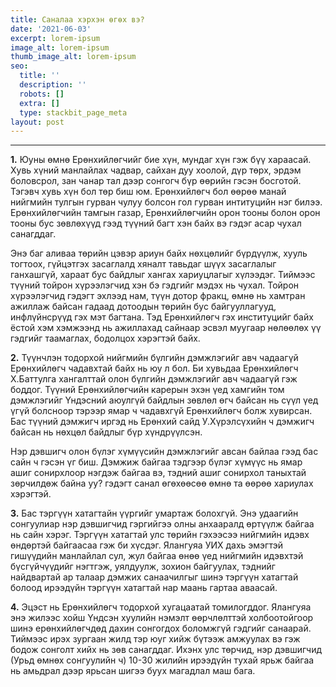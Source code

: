 ```yaml
---
title: Саналаа хэрхэн өгөх вэ?
date: '2021-06-03'
excerpt: lorem-ipsum
image_alt: lorem-ipsum
thumb_image_alt: lorem-ipsum
seo:
  title: ''
  description: ''
  robots: []
  extra: []
  type: stackbit_page_meta
layout: post
---
```

****

**1.** Юуны өмнө Ерөнхийлөгчийг бие хүн, мундаг хүн гэж бүү хараасай. Хувь хүний манлайлах чадвар, сайхан дуу хоолой, дүр төрх, эрдэм боловсрол, зан чанар тал дээр сонгогч бүр өөрийн гэсэн босготой. Тэгэвч хувь хүн бол төр биш юм. Ерөнхийлөгч бол өөрөө манай нийгмийн тулгын гурван чулуу болсон гол гурван интитуцийн нэг билээ. Ерөнхийлөгчийн тамгын газар, Ерөнхийлөгчийн орон тооны болон орон тооны бус зөвлөхүүд гээд түүний багт хэн байх вэ гэдэг асар чухал санагддаг.  

Энэ баг аливаа төрийн цэвэр ариун байх нөхцөлийг бүрдүүлж, хууль тогтоох, гүйцэтгэх засаглалд хяналт тавьдаг шүүх засаглалыг ганхашгүй, хараат бус байдлыг хангах хариуцлагыг хүлээдэг. Тиймээс түүний тойрон хүрээлэгчид хэн бэ гэдгийг мэдэх нь чухал. Тойрон хүрээлэгчид гэдэгт эхлээд нам, түүн дотор фракц, өмнө нь хамтран ажиллаж байсан гадаад дотоодын төрийн бус байгууллагууд, инфлүйнсрүүд гэх мэт багтана. Тэд Ерөнхийлөгч гэх институцийг байх ёстой хэм хэмжээнд нь ажиллахад сайнаар эсвэл муугаар нөлөөлөх үү гэдгийг таамаглах, бодолцох хэрэгтэй байх.  

**2.** Түүнчлэн тодорхой нийгмийн бүлгийн дэмжлэгийг авч чадаагүй Ерөнхийлөгч чадавхтай байх нь юу л бол. Би хувьдаа Ерөнхийлөгч Х.Баттулга хангалттай олон бүлгийн дэмжлэгийг авч чадаагүй гэж боддог. Түүний Ерөнхийлөгчийн карерын эхэн үед хамгийн том дэмжлэгийг Үндэсний аюулгүй байдлын зөвлөл өгч байсан нь сүүл үед үгүй болсноор тэрээр ямар ч чадавхгүй Ерөнхийлөгч болж хувирсан. Бас түүний дэмжигч иргэд нь Ерөнхий сайд У.Хүрэлсүхийн ч дэмжигч байсан нь нөхцөл байдлыг бүр хүндрүүлсэн.  

Нэр дэвшигч олон бүлэг хүмүүсийн дэмжлэгийг авсан байлаа гээд бас сайн ч гэсэн үг биш. Дэмжиж байгаа тэдгээр бүлэг хүмүүс нь ямар ашиг сонирхлоор нэгдэж байгаа вэ, тэдний ашиг сонирхол таныхтай зөрчилдөж байна уу? гэдэгт санал өгөхөөсөө өмнө та өөрөө хариулах хэрэгтэй.  

**3.** Бас тэргүүн хатагтайн үүргийг умартаж болохгүй. Энэ удаагийн сонгуулиар нэр дэвшигчид гэргийгээ олны анхааралд өртүүлж байгаа нь сайн хэрэг. Тэргүүн хатагтай улс төрийн гэхээсээ нийгмийн идэвх өндөртэй байгаасаа гэж би хүсдэг. Ялангуяа УИХ дахь эмэгтэй гишүүдийн манлайлал сул, жул байгаа өнөө үед нийгмийн идэвхтэй бүсгүйчүүдийг нэгтгэж, уялдуулж, зохион байгуулах, тэднийг найдвартай ар талаар дэмжих санаачилгыг шинэ тэргүүн хатагтай болоод ирээдүйн тэргүүн хатагтай нар маань гартаа аваасай.  

**4.** Эцэст нь Ерөнхийлөгч тодорхой хугацаатай томилогддог. Ялангуяа энэ жилээс хойш Үндсэн хуулийн нэмэлт өөрчлөлттэй холбоотойгоор шинэ ерөнхийлөгчдөд дахин сонгогдох боломжгүй гэдгийг санаарай. Тиймээс ирэх зургаан жилд тэр юуг хийж бүтээж амжуулах вэ гэж бодож сонголт хийх нь зөв санагддаг. Ихэнх улс төрчид, нэр дэвшигчид (Урьд өмнөх сонгуулийн ч) 10-30 жилийн ирээдүйн тухай ярьж байгаа нь амьдрал дээр ярьсан шигээ буух магадлал маш бага.  
